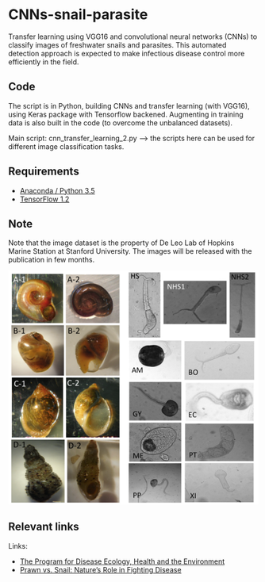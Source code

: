 # CNNs-snail-parasite

Transfer learning using VGG16 and convolutional neural networks (CNNs) to classify images of freshwater snails and parasites. This automated detection approach is expected to make infectious disease control more efficiently in the field.

## Code
The script is in Python, building CNNs and transfer learning (with VGG16), using Keras package with Tensorflow backened. Augmenting in training data is also built in the code (to overcome the unbalanced datasets).

Main script: cnn_transfer_learning_2.py
--> the scripts here can be used for different image classification tasks.

## Requirements
- [Anaconda / Python 3.5](https://www.continuum.io/downloads)
- [TensorFlow 1.2](https://www.tensorflow.org/)

## Note
Note that the image dataset is the property of De Leo Lab of Hopkins Marine Station at Stanford University. The images will be released with the publication in few months.

![image_samples.png](image_samples.png)

## Relevant links
Links:
- [The Program for Disease Ecology, Health and the Environment](http://www.theupstreamalliance.org/)
- [Prawn vs. Snail: Nature’s Role in Fighting Disease](https://woods.stanford.edu/news-events/news/prawn-vs-snail-natures-role-fighting-disease)

